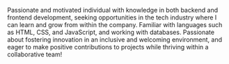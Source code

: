 Passionate and motivated individual with knowledge in both backend and frontend development, seeking opportunities in the tech industry where I can learn and grow from within the company. Familiar with languages such as HTML, CSS, and JavaScript, and working with databases. Passionate about fostering innovation in an inclusive and welcoming environment, and eager to make positive contributions to projects while thriving within a collaborative team!
